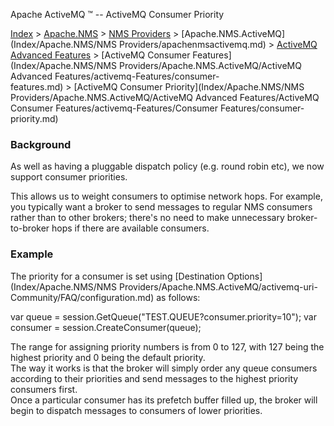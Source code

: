 Apache ActiveMQ ™ -- ActiveMQ Consumer Priority 

[Index](index.html) > [Apache.NMS](Index/apacheIndex/Overview/nms.md) > [NMS Providers](Index/Apache.NMS/nms-providers.md) > [Apache.NMS.ActiveMQ](Index/Apache.NMS/NMS Providers/apachenmsactivemq.md) > [ActiveMQ Advanced Features](activemq-advanced-features.md) > [ActiveMQ Consumer Features](Index/Apache.NMS/NMS Providers/Apache.NMS.ActiveMQ/ActiveMQ Advanced Features/activemq-Features/consumer-features.md) > [ActiveMQ Consumer Priority](Index/Apache.NMS/NMS Providers/Apache.NMS.ActiveMQ/ActiveMQ Advanced Features/ActiveMQ Consumer Features/activemq-Features/Consumer Features/consumer-priority.md)

### Background

As well as having a pluggable dispatch policy (e.g. round robin etc), we now support consumer priorities.

This allows us to weight consumers to optimise network hops. For example, you typically want a broker to send messages to regular NMS consumers rather than to other brokers; there's no need to make unnecessary broker-to-broker hops if there are available consumers.

### Example

The priority for a consumer is set using [Destination Options](Index/Apache.NMS/NMS Providers/Apache.NMS.ActiveMQ/activemq-uri-Community/FAQ/configuration.md) as follows:

var queue = session.GetQueue("TEST.QUEUE?consumer.priority=10");
var consumer = session.CreateConsumer(queue);

The range for assigning priority numbers is from 0 to 127, with 127 being the highest priority and 0 being the default priority.  
The way it works is that the broker will simply order any queue consumers according to their priorities and send messages to the highest priority consumers first.  
Once a particular consumer has its prefetch buffer filled up, the broker will begin to dispatch messages to consumers of lower priorities.


